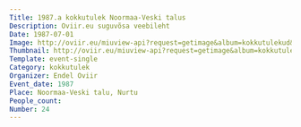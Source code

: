 ```yaml
---
Title: 1987.a kokkutulek Noormaa-Veski talus
Description: Oviir.eu suguvõsa veebileht
Date: 1987-07-01
Image: http://oviir.eu/miuview-api?request=getimage&album=kokkutulekud&item=1987-24.-kokkutulek-20.-juuni-nurtu-nlval-endel-oviir-001.jpg&size=1200&mode=longest
Thumbnail: http://oviir.eu/miuview-api?request=getimage&album=kokkutulekud&item=1987-24.-kokkutulek-20.-juuni-nurtu-nlval-endel-oviir-001.jpg&size=600&mode=square
Template: event-single
Category: kokkutulek
Organizer: Endel Oviir
Event_date: 1987
Place: Noormaa-Veski talu, Nurtu
People_count:
Number: 24
---
```

